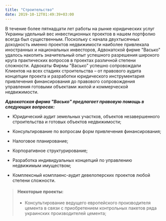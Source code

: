 ```yaml
---
title: "Строительство"
date: 2019-10-12T01:49:39+03:00
---
```


В течение более пятнадцати лет работы на рынке юридических услуг Украины удельный вес инвестиционных проектов в нашем портфолио всегда был существенным. Поскольку с начала двухтысячных доходность именно проектов недвижимости наиболее привлекала иностранных и национальных инвесторов, Адвокатской фирме "Васько" удалось накопить значительный опыт успешного разрешения широкого круга практических вопросов в проектах различной степени сложности. Адвокаты Фирмы "Васько" успешно сопровождали Клиентов на всех стадиях строительства – от правового аудита концепции проекта и разработки юридического инструментария привлечения финансирования до правового сопровождения управления готовыми объектами жилой и коммерческой недвижимости.

***Адвокатская фирма "Васько" предлагает правовую помощь в следующих вопросах:***

- Юридический аудит земельных участков, объектов незавершенного строительства и готовых объектов недвижимости;

- Консультирование по вопросам форм привлечения финансирования;

- Налоговое планирование;

- Корпоративное структурирование;

- Разработка индивидуальных концепций по управлению недвижимым имуществом;

- Комплексный комплаенс-аудит девелоперских проектов любой степени сложности.

> #### Некоторые проекты:
>
> - Консультирование ведущего европейского производителя цемента в связи с приобретением контрольных пакетов ряда украинских производителей цемента;

